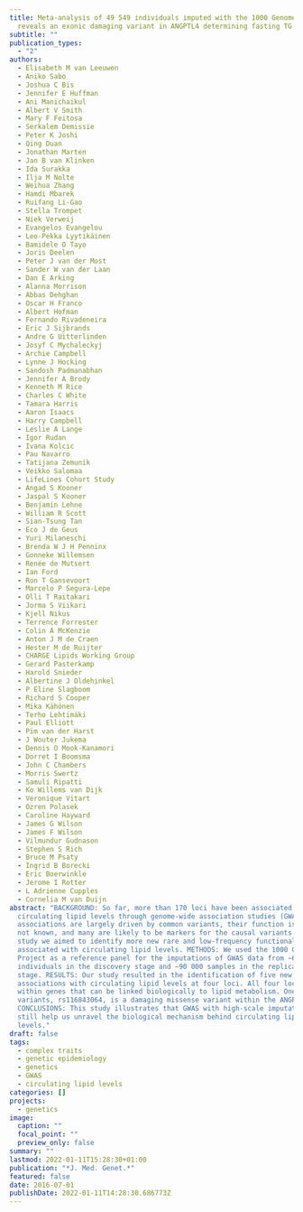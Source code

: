 ```yaml
---
title: Meta-analysis of 49 549 individuals imputed with the 1000 Genomes Project
  reveals an exonic damaging variant in ANGPTL4 determining fasting TG levels
subtitle: ""
publication_types:
  - "2"
authors:
  - Elisabeth M van Leeuwen
  - Aniko Sabo
  - Joshua C Bis
  - Jennifer E Huffman
  - Ani Manichaikul
  - Albert V Smith
  - Mary F Feitosa
  - Serkalem Demissie
  - Peter K Joshi
  - Qing Duan
  - Jonathan Marten
  - Jan B van Klinken
  - Ida Surakka
  - Ilja M Nolte
  - Weihua Zhang
  - Hamdi Mbarek
  - Ruifang Li-Gao
  - Stella Trompet
  - Niek Verweij
  - Evangelos Evangelou
  - Leo-Pekka Lyytikäinen
  - Bamidele O Tayo
  - Joris Deelen
  - Peter J van der Most
  - Sander W van der Laan
  - Dan E Arking
  - Alanna Morrison
  - Abbas Dehghan
  - Oscar H Franco
  - Albert Hofman
  - Fernando Rivadeneira
  - Eric J Sijbrands
  - Andre G Uitterlinden
  - Josyf C Mychaleckyj
  - Archie Campbell
  - Lynne J Hocking
  - Sandosh Padmanabhan
  - Jennifer A Brody
  - Kenneth M Rice
  - Charles C White
  - Tamara Harris
  - Aaron Isaacs
  - Harry Campbell
  - Leslie A Lange
  - Igor Rudan
  - Ivana Kolcic
  - Pau Navarro
  - Tatijana Zemunik
  - Veikko Salomaa
  - LifeLines Cohort Study
  - Angad S Kooner
  - Jaspal S Kooner
  - Benjamin Lehne
  - William R Scott
  - Sian-Tsung Tan
  - Eco J de Geus
  - Yuri Milaneschi
  - Brenda W J H Penninx
  - Gonneke Willemsen
  - Renée de Mutsert
  - Ian Ford
  - Ron T Gansevoort
  - Marcelo P Segura-Lepe
  - Olli T Raitakari
  - Jorma S Viikari
  - Kjell Nikus
  - Terrence Forrester
  - Colin A McKenzie
  - Anton J M de Craen
  - Hester M de Ruijter
  - CHARGE Lipids Working Group
  - Gerard Pasterkamp
  - Harold Snieder
  - Albertine J Oldehinkel
  - P Eline Slagboom
  - Richard S Cooper
  - Mika Kähönen
  - Terho Lehtimäki
  - Paul Elliott
  - Pim van der Harst
  - J Wouter Jukema
  - Dennis O Mook-Kanamori
  - Dorret I Boomsma
  - John C Chambers
  - Morris Swertz
  - Samuli Ripatti
  - Ko Willems van Dijk
  - Veronique Vitart
  - Ozren Polasek
  - Caroline Hayward
  - James G Wilson
  - James F Wilson
  - Vilmundur Gudnason
  - Stephen S Rich
  - Bruce M Psaty
  - Ingrid B Borecki
  - Eric Boerwinkle
  - Jerome I Rotter
  - L Adrienne Cupples
  - Cornelia M van Duijn
abstract: "BACKGROUND: So far, more than 170 loci have been associated with
  circulating lipid levels through genome-wide association studies (GWAS). These
  associations are largely driven by common variants, their function is often
  not known, and many are likely to be markers for the causal variants. In this
  study we aimed to identify more new rare and low-frequency functional variants
  associated with circulating lipid levels. METHODS: We used the 1000 Genomes
  Project as a reference panel for the imputations of GWAS data from ∼60 000
  individuals in the discovery stage and ∼90 000 samples in the replication
  stage. RESULTS: Our study resulted in the identification of five new
  associations with circulating lipid levels at four loci. All four loci are
  within genes that can be linked biologically to lipid metabolism. One of the
  variants, rs116843064, is a damaging missense variant within the ANGPTL4 gene.
  CONCLUSIONS: This study illustrates that GWAS with high-scale imputation may
  still help us unravel the biological mechanism behind circulating lipid
  levels."
draft: false
tags:
  - complex traits
  - genetic epidemiology
  - genetics
  - GWAS
  - circulating lipid levels
categories: []
projects:
  - genetics
image:
  caption: ""
  focal_point: ""
  preview_only: false
summary: ""
lastmod: 2022-01-11T15:28:30+01:00
publication: "*J. Med. Genet.*"
featured: false
date: 2016-07-01
publishDate: 2022-01-11T14:28:30.686773Z
---
```

